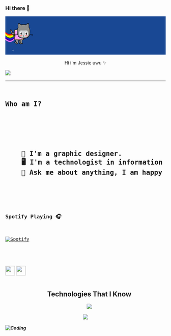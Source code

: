 ### Hi there 👋

<div align="center">
    <img src="https://raw.githubusercontent.com/Niefee/niefee/master/assets/fly.webp" height="120px" />
</div>

<p align="center">
  Hi i'm Jessie uwu ✨
</p>
 <!--horizontal divider(gradiant)-->
<img src="https://user-images.githubusercontent.com/73097560/115834477-dbab4500-a447-11eb-908a-139a6edaec5c.gif">

<hr>
  <pre>

## Who am I?

<h2>
<p>
    🎨 I'm a graphic designer.
    🖥️ I'm a technologist in information systems development.
    👻 Ask me about anything, I am happy to help, only if the ball is in my court!
  
</p>

### Spotify Playing 🎧

[![Spotify](https://novatorem.bgstatic.vercel.app/api/spotify)](https://open.spotify.com/user/31vgzzs43c26bfgl5zcjly43zzam?si=47ceb78e32344280)

  </h2>
  </pre>

  <img src="https://cultofthepartyparrot.com/parrots/hd/dealwithitnowparrot.gif" width="30" height="30"/>
     <img src="https://cultofthepartyparrot.com/parrots/hd/hypnoparrotlight.gif" width="30" height="30"/>

    
<!--h1 without bottom border-->
<div id="user-content-toc">
  <ul align="center">
    <summary><h2 style="display: inline-block">Technologies That I Know</h2></summary>  <img src="https://media.giphy.com/media/VgCDAzcKvsR6OM0uWg/giphy.gif" width="50" /> <b><i>
  </ul>
</div>
<!--tech stack icons-->
<p align="center">
  <a href="https://skillicons.dev">
    <img src="https://skillicons.dev/icons?i=bootstrap,css,html,mysql,coreldraw,=14" />
  </a>
</p>

<img align="center"  alt="Coding" src="https://cdn.dribbble.com/users/1277312/screenshots/14733298/media/39b1045e593737587dd60e42c8422d1f.gif" >
<br>
<!--
**Jessiesmileuwu/Jessiesmileuwu** is a ✨ _special_ ✨ repository because its `README.md` (this file) appears on your GitHub profile.

Here are some ideas to get you started:

- 🔭 I’m currently working on ...
- 🌱 I’m currently learning ...
- 👯 I’m looking to collaborate on ...
- 🤔 I’m looking for help with ...
- 💬 Ask me about ...
- 📫 How to reach me: ...
- 😄 Pronouns: ...
- ⚡ Fun fact: ...
-->
